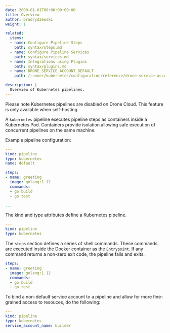 ```yaml
---
date: 2000-01-01T00:00:00+00:00
title: Overview
author: bradrydzewski
weight: 1

related:
  items:
  - name: Configure Pipeline Steps
    path: syntax/steps.md
  - name: Configure Pipeline Services
    path: syntax/services.md
  - name: Integrations using Plugins
    path: syntax/plugins.md
  - name: DRONE_SERVICE_ACCOUNT_DEFAULT
    path: /runner/kubernetes/configuration/reference/drone-service-account-default.md

description: |
  Overview of Kubernetes pipelines.
---
```


<div class="alert">
Please note Kubernetes pipelines are disabled on Drone Cloud. This feature is only available when self-hosting
</div>

A `kubernetes` pipeline executes pipeline steps as containers inside a Kubernetes Pod. Containers provide isolation allowing safe execution of concurrent pipelines on the same machine.

Example pipeline configuration:

```yaml {linenos=table}
---
kind: pipeline
type: kubernetes
name: default

steps:
- name: greeting
  image: golang:1.12
  commands:
  - go build
  - go test

...
```

The kind and type attributes define a Kubernetes pipeline.

```yaml {linenos=table}
---
kind: pipeline
type: kubernetes
```

The `steps` section defines a series of shell commands. These commands are executed inside the Docker container as the `Entrypoint`. If any command returns a non-zero exit code, the pipeline fails and exits.

```yaml {linenos=table, linenostart=6}
steps:
- name: greeting
  image: golang:1.12
  commands:
  - go build
  - go test
```

To bind a non-default service account to a pipeline and allow for more fine-grained access to resouces, do the following:

```yaml {linenos=table}
---
kind: pipeline
type: kubernetes
service_account_name: builder
```
